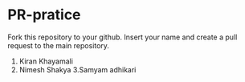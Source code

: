 # PR-pratice
Fork this repository to your github. Insert your name and create a pull request to the main repository.
1. Kiran Khayamali
2. Nimesh Shakya
3.Samyam adhikari
